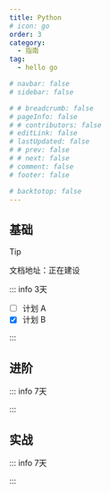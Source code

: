 ```yaml
---
title: Python
# icon: go
order: 3
category:
  - 指南
tag:
  - hello go

# navbar: false
# sidebar: false

# # breadcrumb: false
# pageInfo: false
# # contributors: false
# editLink: false
# lastUpdated: false
# # prev: false
# # next: false
# comment: false
# footer: false

# backtotop: false
---
```




## 基础
> [!tip]
> 文档地址：正在建设

::: info
3天
- [ ] 计划 A
- [x] 计划 B

:::

## 进阶

::: info
7天


:::
## 实战

::: info
7天


:::

